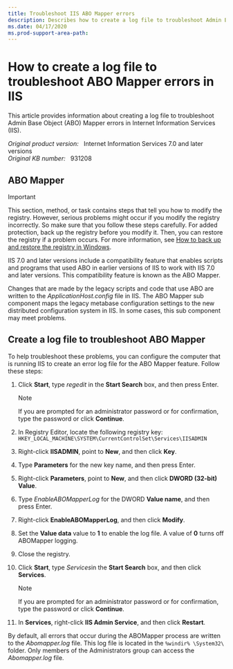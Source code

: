 ```yaml
---
title: Troubleshoot IIS ABO Mapper errors
description: Describes how to create a log file to troubleshoot Admin Base Object (ABO) Mapper errors in Internet Information Services 7.5 and 7.0.
ms.date: 04/17/2020
ms.prod-support-area-path: 
---
```

# How to create a log file to troubleshoot ABO Mapper errors in IIS

This article provides information about creating a log file to troubleshoot Admin Base Object (ABO) Mapper errors in Internet Information Services (IIS).

_Original product version:_ &nbsp; Internet Information Services 7.0 and later versions  
_Original KB number:_ &nbsp; 931208

## ABO Mapper

> [!IMPORTANT]
> This section, method, or task contains steps that tell you how to modify the registry. However, serious problems might occur if you modify the registry incorrectly. So make sure that you follow these steps carefully. For added protection, back up the registry before you modify it. Then, you can restore the registry if a problem occurs. For more information, see [How to back up and restore the registry in Windows](https://support.microsoft.com/kb/322756).

IIS 7.0 and later versions include a compatibility feature that enables scripts and programs that used ABO in earlier versions of IIS to work with IIS 7.0 and later versions. This compatibility feature is known as the ABO Mapper.

Changes that are made by the legacy scripts and code that use ABO are written to the *ApplicationHost.config* file in IIS. The ABO Mapper sub component maps the legacy metabase configuration settings to the new distributed configuration system in IIS. In some cases, this sub component may meet problems.

## Create a log file to troubleshoot ABO Mapper

To help troubleshoot these problems, you can configure the computer that is running IIS to create an error log file for the ABO Mapper feature. Follow these steps:

1. Click **Start**, type *regedit* in the **Start Search** box, and then press Enter.

    > [!NOTE]
    > If you are prompted for an administrator password or for confirmation, type the password or click **Continue**.

2. In Registry Editor, locate the following registry key:  
    `HKEY_LOCAL_MACHINE\SYSTEM\CurrentControlSet\Services\IISADMIN`

3. Right-click **IISADMIN**, point to **New**, and then click **Key**.
4. Type **Parameters** for the new key name, and then press Enter.
5. Right-click **Parameters**, point to **New**, and then click **DWORD (32-bit) Value**.
6. Type *EnableABOMapperLog* for the DWORD **Value name**, and then press Enter.
7. Right-click **EnableABOMapperLog**, and then click **Modify**.
8. Set the **Value data** value to **1** to enable the log file. A value of **0** turns off ABOMapper logging.
9. Close the registry.
10. Click **Start**, type *Services*in the **Start Search** box, and then click **Services**.

    > [!NOTE]
    > If you are prompted for an administrator password or for confirmation, type the password or click **Continue**.

11. In **Services**, right-click **IIS Admin Service**, and then click **Restart**.

By default, all errors that occur during the ABOMapper process are written to the *Abomapper.log* file. This log file is located in the `%windir% \System32\` folder. Only members of the Administrators group can access the *Abomapper.log* file.
